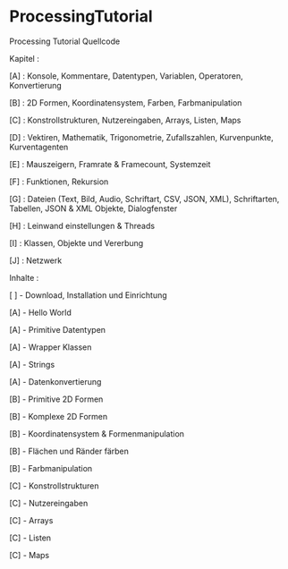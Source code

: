 # ProcessingTutorial
 Processing Tutorial Quellcode


Kapitel :

[A] : Konsole, Kommentare, Datentypen, Variablen, Operatoren, Konvertierung

[B] : 2D Formen, Koordinatensystem, Farben, Farbmanipulation

[C] : Konstrollstrukturen, Nutzereingaben, Arrays, Listen, Maps

[D] : Vektiren, Mathematik, Trigonometrie, Zufallszahlen, Kurvenpunkte, Kurventagenten

[E] : Mauszeigern, Framrate & Framecount, Systemzeit

[F] : Funktionen, Rekursion

[G] : Dateien (Text, Bild, Audio, Schriftart, CSV, JSON, XML), Schriftarten, Tabellen, JSON & XML Objekte, Dialogfenster

[H] : Leinwand einstellungen & Threads

[I] : Klassen, Objekte und Vererbung

[J] : Netzwerk


Inhalte :

[ ] - Download, Installation und Einrichtung

[A] - Hello World

[A] - Primitive Datentypen

[A] - Wrapper Klassen

[A] - Strings

[A] - Datenkonvertierung

[B] - Primitive 2D Formen

[B] - Komplexe 2D Formen

[B] - Koordinatensystem & Formenmanipulation

[B] - Flächen und Ränder färben

[B] - Farbmanipulation
 
[C] - Konstrollstrukturen

[C] - Nutzereingaben

[C] - Arrays

[C] - Listen

[C] - Maps